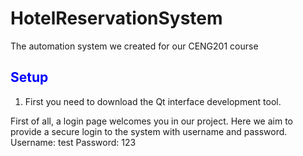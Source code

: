 # HotelReservationSystem
The automation system we created for our CENG201 course

## <span style="color:blue"> Setup </span>

1. First you need to download the Qt interface development tool.

First of all, a login page welcomes you in our project. Here we aim to provide a secure login to the system with username and password.
Username: test
Password: 123
